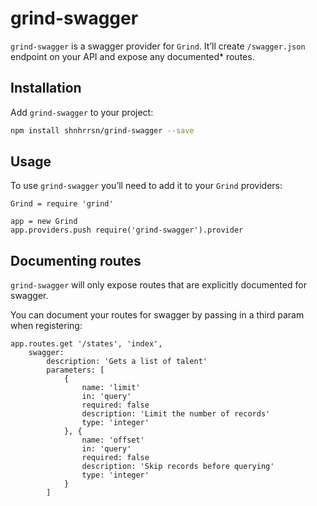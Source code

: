 # grind-swagger

`grind-swagger` is a swagger provider for `Grind`.  It’ll create `/swagger.json` endpoint on your API and expose any documented* routes.

## Installation

Add `grind-swagger` to your project:

```bash
npm install shnhrrsn/grind-swagger --save
```

## Usage

To use `grind-swagger` you’ll need to add it to your `Grind` providers:

```coffee-script
Grind = require 'grind'

app = new Grind
app.providers.push require('grind-swagger').provider
```

## Documenting routes

`grind-swagger` will only expose routes that are explicitly documented for swagger.

You can document your routes for swagger by passing in a third param when registering:

```coffee-script
app.routes.get '/states', 'index',
	swagger:
		description: 'Gets a list of talent'
		parameters: [
			{
				name: 'limit'
				in: 'query'
				required: false
				description: 'Limit the number of records'
				type: 'integer'
			}, {
				name: 'offset'
				in: 'query'
				required: false
				description: 'Skip records before querying'
				type: 'integer'
			}
		]
```
